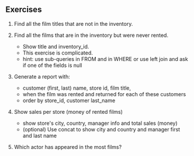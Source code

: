 ## Exercises


1. Find all the film titles that are not in the inventory. 

2. Find all the films that are in the inventory but were never rented. 
   - Show title and inventory_id.  
   - This exercise is complicated. 
   - hint: use sub-queries in FROM and in WHERE or use left join and ask if one of the fields is null

3. Generate a report with:
    - customer (first, last) name, store id, film title, 
    - when the film was rented and returned for each of these customers
    - order by store_id, customer last_name

4. Show sales per store (money of rented films)
     - show store's city, country, manager info and total sales (money)
     - (optional) Use concat to show city and country and manager first and last name


5. Which actor has appeared in the most films?


